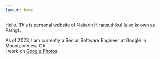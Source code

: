 ```yaml
---
layout: home
---
```


Hello. This is personal website of Nakarin Hiransuthikul (also known as Parng).

As of 2023, I am currently a Senior Software Engineer at Google in Mountain View, CA
<br />I work on [Google Photos](https://photos.google.com).

